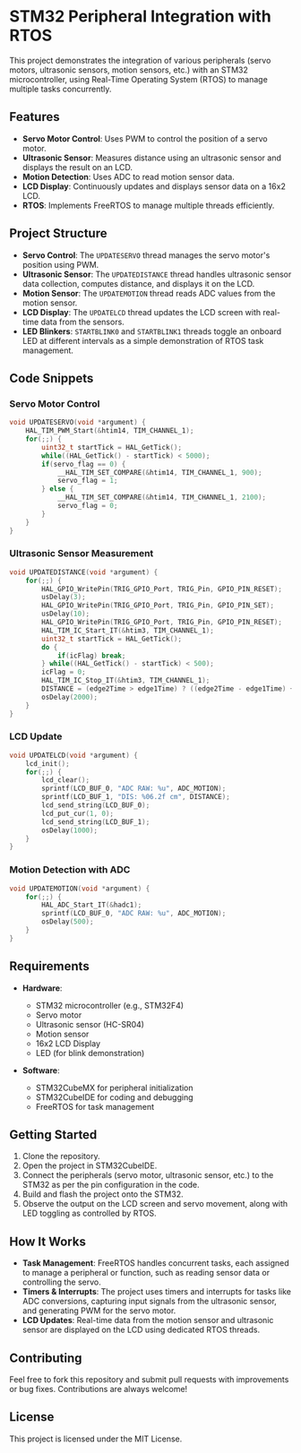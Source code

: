 
# STM32 Peripheral Integration with RTOS

This project demonstrates the integration of various peripherals (servo motors, ultrasonic sensors, motion sensors, etc.) with an STM32 microcontroller, using Real-Time Operating System (RTOS) to manage multiple tasks concurrently.

## Features

- **Servo Motor Control**: Uses PWM to control the position of a servo motor.
- **Ultrasonic Sensor**: Measures distance using an ultrasonic sensor and displays the result on an LCD.
- **Motion Detection**: Uses ADC to read motion sensor data.
- **LCD Display**: Continuously updates and displays sensor data on a 16x2 LCD.
- **RTOS**: Implements FreeRTOS to manage multiple threads efficiently.

## Project Structure

- **Servo Control**: The `UPDATESERVO` thread manages the servo motor's position using PWM.
- **Ultrasonic Sensor**: The `UPDATEDISTANCE` thread handles ultrasonic sensor data collection, computes distance, and displays it on the LCD.
- **Motion Sensor**: The `UPDATEMOTION` thread reads ADC values from the motion sensor.
- **LCD Display**: The `UPDATELCD` thread updates the LCD screen with real-time data from the sensors.
- **LED Blinkers**: `STARTBLINK0` and `STARTBLINK1` threads toggle an onboard LED at different intervals as a simple demonstration of RTOS task management.

## Code Snippets

### Servo Motor Control

```c
void UPDATESERVO(void *argument) {
    HAL_TIM_PWM_Start(&htim14, TIM_CHANNEL_1);
    for(;;) {
        uint32_t startTick = HAL_GetTick();
        while((HAL_GetTick() - startTick) < 5000);
        if(servo_flag == 0) {
            __HAL_TIM_SET_COMPARE(&htim14, TIM_CHANNEL_1, 900);
            servo_flag = 1;
        } else {
            __HAL_TIM_SET_COMPARE(&htim14, TIM_CHANNEL_1, 2100);
            servo_flag = 0;
        }
    }
}
```

### Ultrasonic Sensor Measurement

```c
void UPDATEDISTANCE(void *argument) {
    for(;;) {
        HAL_GPIO_WritePin(TRIG_GPIO_Port, TRIG_Pin, GPIO_PIN_RESET);
        usDelay(3);
        HAL_GPIO_WritePin(TRIG_GPIO_Port, TRIG_Pin, GPIO_PIN_SET);
        usDelay(10);
        HAL_GPIO_WritePin(TRIG_GPIO_Port, TRIG_Pin, GPIO_PIN_RESET);
        HAL_TIM_IC_Start_IT(&htim3, TIM_CHANNEL_1);
        uint32_t startTick = HAL_GetTick();
        do {
            if(icFlag) break;
        } while((HAL_GetTick() - startTick) < 500);
        icFlag = 0;
        HAL_TIM_IC_Stop_IT(&htim3, TIM_CHANNEL_1);
        DISTANCE = (edge2Time > edge1Time) ? ((edge2Time - edge1Time) + 0.0f) * speedofSound : 0.0f;
        osDelay(2000);
    }
}
```

### LCD Update

```c
void UPDATELCD(void *argument) {
    lcd_init();
    for(;;) {
        lcd_clear();
        sprintf(LCD_BUF_0, "ADC RAW: %u", ADC_MOTION);
        sprintf(LCD_BUF_1, "DIS: %06.2f cm", DISTANCE);
        lcd_send_string(LCD_BUF_0);
        lcd_put_cur(1, 0);
        lcd_send_string(LCD_BUF_1);
        osDelay(1000);
    }
}
```

### Motion Detection with ADC

```c
void UPDATEMOTION(void *argument) {
    for(;;) {
        HAL_ADC_Start_IT(&hadc1);
        sprintf(LCD_BUF_0, "ADC RAW: %u", ADC_MOTION);
        osDelay(500);
    }
}
```

## Requirements

- **Hardware**:
  - STM32 microcontroller (e.g., STM32F4)
  - Servo motor
  - Ultrasonic sensor (HC-SR04)
  - Motion sensor
  - 16x2 LCD Display
  - LED (for blink demonstration)

- **Software**:
  - STM32CubeMX for peripheral initialization
  - STM32CubeIDE for coding and debugging
  - FreeRTOS for task management

## Getting Started

1. Clone the repository.
2. Open the project in STM32CubeIDE.
3. Connect the peripherals (servo motor, ultrasonic sensor, etc.) to the STM32 as per the pin configuration in the code.
4. Build and flash the project onto the STM32.
5. Observe the output on the LCD screen and servo movement, along with LED toggling as controlled by RTOS.

## How It Works

- **Task Management**: FreeRTOS handles concurrent tasks, each assigned to manage a peripheral or function, such as reading sensor data or controlling the servo.
- **Timers & Interrupts**: The project uses timers and interrupts for tasks like ADC conversions, capturing input signals from the ultrasonic sensor, and generating PWM for the servo motor.
- **LCD Updates**: Real-time data from the motion sensor and ultrasonic sensor are displayed on the LCD using dedicated RTOS threads.

## Contributing

Feel free to fork this repository and submit pull requests with improvements or bug fixes. Contributions are always welcome!

## License

This project is licensed under the MIT License.
